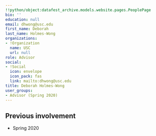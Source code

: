 ```yaml
---
!!python/object:datafest_archive.models.website.pages.PeoplePage
bio: ''
education: null
email: dhwong@usc.edu
first_name: Deborah
last_name: Holmes-Wong
organizations:
- !Organization
  name: USC
  url: null
role: Advisor
social:
- !Social
  icon: envelope
  icon_pack: fas
  link: mailto:dhwong@usc.edu
title: Deborah Holmes-Wong
user_groups:
- Advisor (Spring 2020)
---
```


## Previous involvement

* Spring 2020